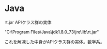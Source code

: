 # Java

rt.jar APIクラス群の実体

"C:\Program Files\Java\jdk1.8.0_73\jre\lib\rt.jar"

これを解凍した中身がAPIクラス群の実体。数学系。
